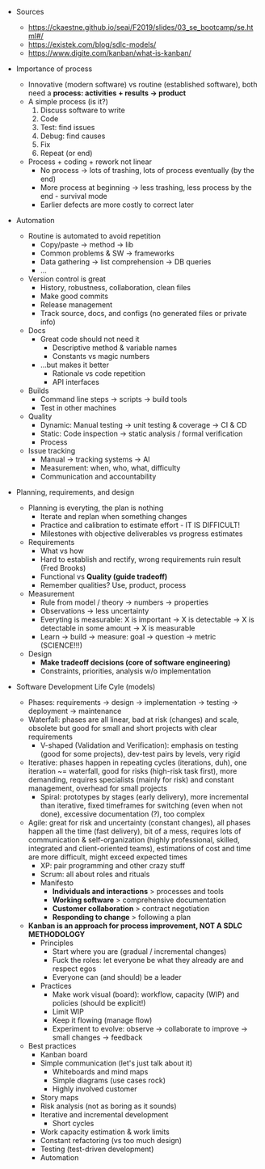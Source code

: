- Sources
  - https://ckaestne.github.io/seai/F2019/slides/03_se_bootcamp/se.html#/
  - https://existek.com/blog/sdlc-models/
  - https://www.digite.com/kanban/what-is-kanban/

- Importance of process
  - Innovative (modern software) vs routine (established software), both need a **process: activities + results -> product**
  - A simple process (is it?)
    1. Discuss software to write
    2. Code
    3. Test: find issues
    4. Debug: find causes
    4. Fix
    5. Repeat (or end)
  - Process + coding + rework not linear
    - No process -> lots of trashing, lots of process eventually (by the end)
    - More process at beginning -> less trashing, less process by the end - survival mode
    - Earlier defects are more costly to correct later

- Automation
  - Routine is automated to avoid repetition
    - Copy/paste -> method -> lib
    - Common problems & SW -> frameworks
    - Data gathering -> list comprehension -> DB queries
    - ...
  - Version control is great
    - History, robustness, collaboration, clean files
    - Make good commits
    - Release management
    - Track source, docs, and configs (no generated files or private info)
  - Docs
    - Great code should not need it
      - Descriptive method & variable names
      - Constants vs magic numbers
    - ...but makes it better
      - Rationale vs code repetition
      - API interfaces
  - Builds
    - Command line steps -> scripts -> build tools
    - Test in other machines
  - Quality
    - Dynamic: Manual testing -> unit testing & coverage -> CI & CD
    - Static: Code inspection -> static analysis / formal verification
    - Process
  - Issue tracking
    - Manual -> tracking systems -> AI
    - Measurement: when, who, what, difficulty
    - Communication and accountability

- Planning, requirements, and design
  - Planning is everyting, the plan is nothing
    - Iterate and replan when something changes
    - Practice and calibration to estimate effort - IT IS DIFFICULT!
    - Milestones with objective deliverables vs progress estimates
  - Requirements
    - What vs how
    - Hard to establish and rectify, wrong requirements ruin result (Fred Brooks)
    - Functional vs **Quality (guide tradeoff)**
    - Remember qualities? Use, product, process
  - Measurement
    - Rule from model / theory -> numbers -> properties
    - Observations -> less uncertainty
    - Everyting is measurable: X is important -> X is detectable -> X is detectable in some amount -> X is measurable
    - Learn -> build -> measure: goal -> question -> metric (SCIENCE!!!)
  - Design
    - **Make tradeoff decisions (core of software engineering)**
    - Constraints, priorities, analysis w/o implementation

- Software Development Life Cyle (models)
  - Phases: requirements -> design -> implementation -> testing -> deployment -> maintenance
  - Waterfall: phases are all linear, bad at risk (changes) and scale, obsolete but good for small and short projects with clear requirements
    - V-shaped (Validation and Verification): emphasis on testing (good for some projects), dev-test pairs by levels, very rigid
  - Iterative: phases happen in repeating cycles (iterations, duh), one iteration ~= waterfall, good for risks (high-risk task first), more demanding, requires specialists (mainly for risk) and constant management, overhead for small projects
    - Spiral: prototypes by stages (early delivery), more incremental than iterative, fixed timeframes for switching (even when not done), excessive documentation (?), too complex
  - Agile: great for risk and uncertainty (constant changes), all phases happen all the time (fast delivery), bit of a mess, requires lots of communication & self-organization (highly professional, skilled, integrated and client-oriented teams), estimations of cost and time are more difficult, might exceed expected times
    - XP: pair programming and other crazy stuff
    - Scrum: all about roles and rituals
    - Manifesto
      - **Individuals and interactions** > processes and tools
      - **Working software** > comprehensive documentation
      - **Customer collaboration** > contract negotiation
      - **Responding to change** > following a plan
  - **Kanban is an approach for process improvement, NOT A SDLC METHODOLOGY**
    - Principles
      - Start where you are (gradual / incremental changes)
      - Fuck the roles: let everyone be what they already are and respect egos
      - Everyone can (and should) be a leader
    - Practices
      - Make work visual (board): workflow, capacity (WIP) and policies (should be explicit!)
      - Limit WIP
      - Keep it flowing (manage flow)
      - Experiment to evolve: observe -> collaborate to improve -> small changes -> feedback
  - Best practices
    - Kanban board
    - Simple communication (let's just talk about it)
      - Whiteboards and mind maps
      - Simple diagrams (use cases rock)
      - Highly involved customer
    - Story maps
    - Risk analysis (not as boring as it sounds)
    - Iterative and incremental development
      - Short cycles
    - Work capacity estimation & work limits
    - Constant refactoring (vs too much design)
    - Testing (test-driven development)
    - Automation
